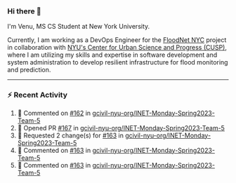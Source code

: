 ### Hi there 👋

I'm Venu, MS CS Student at New York University.

Currently, I am working as a DevOps Engineer for the [FloodNet NYC](https://www.floodnet.nyc/) project in collaboration with [NYU's Center for Urban Science and Progress (CUSP)](https://cusp.nyu.edu/), where I am utilizing my skills and expertise in software development and system administration to develop resilient infrastructure for flood monitoring and prediction.

---

### :zap: Recent Activity

<!--RECENT_ACTIVITY:start-->
1. 💬 Commented on [#162](https://github.com/gcivil-nyu-org/INET-Monday-Spring2023-Team-5/pull/162#issuecomment-1521189210) in [gcivil-nyu-org/INET-Monday-Spring2023-Team-5](https://github.com/gcivil-nyu-org/INET-Monday-Spring2023-Team-5)
2. 💪 Opened PR [#167](https://github.com/gcivil-nyu-org/INET-Monday-Spring2023-Team-5/pull/167) in [gcivil-nyu-org/INET-Monday-Spring2023-Team-5](https://github.com/gcivil-nyu-org/INET-Monday-Spring2023-Team-5)
3. 🔴 Requested 2 change(s) for [#163](https://github.com/gcivil-nyu-org/INET-Monday-Spring2023-Team-5/pull/163#pullrequestreview-1398590808) in [gcivil-nyu-org/INET-Monday-Spring2023-Team-5](https://github.com/gcivil-nyu-org/INET-Monday-Spring2023-Team-5)
4. 💬 Commented on [#163](https://github.com/gcivil-nyu-org/INET-Monday-Spring2023-Team-5/pull/163#discussion_r1175655251) in [gcivil-nyu-org/INET-Monday-Spring2023-Team-5](https://github.com/gcivil-nyu-org/INET-Monday-Spring2023-Team-5)
5. 💬 Commented on [#163](https://github.com/gcivil-nyu-org/INET-Monday-Spring2023-Team-5/pull/163#discussion_r1175651272) in [gcivil-nyu-org/INET-Monday-Spring2023-Team-5](https://github.com/gcivil-nyu-org/INET-Monday-Spring2023-Team-5)
<!--RECENT_ACTIVITY:end-->

<!--
**vchrombie/vchrombie** is a ✨ _special_ ✨ repository because its `README.md` (this file) appears on your GitHub profile.

Here are some ideas to get you started:

- 🔭 I’m currently working on ...
- 🌱 I’m currently learning ...
- 👯 I’m looking to collaborate on ...
- 🤔 I’m looking for help with ...
- 💬 Ask me about ...
- 📫 How to reach me: ...
- 😄 Pronouns: ...
- ⚡ Fun fact: ...
-->

